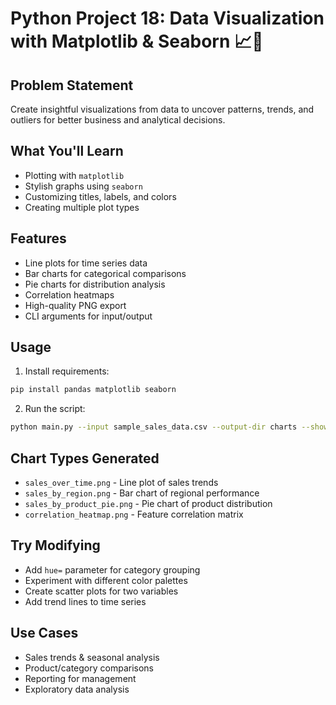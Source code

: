 # Python Project 18: Data Visualization with Matplotlib & Seaborn 📈🎨

## Problem Statement
Create insightful visualizations from data to uncover patterns, trends, and outliers for better business and analytical decisions.

## What You'll Learn
- Plotting with `matplotlib`
- Stylish graphs using `seaborn`
- Customizing titles, labels, and colors
- Creating multiple plot types

## Features
- Line plots for time series data
- Bar charts for categorical comparisons
- Pie charts for distribution analysis
- Correlation heatmaps
- High-quality PNG export
- CLI arguments for input/output

## Usage
1. Install requirements:
```bash
pip install pandas matplotlib seaborn
```
2. Run the script:
```bash
python main.py --input sample_sales_data.csv --output-dir charts --show
```

## Chart Types Generated
- `sales_over_time.png` - Line plot of sales trends
- `sales_by_region.png` - Bar chart of regional performance
- `sales_by_product_pie.png` - Pie chart of product distribution
- `correlation_heatmap.png` - Feature correlation matrix

## Try Modifying
- Add `hue=` parameter for category grouping
- Experiment with different color palettes
- Create scatter plots for two variables
- Add trend lines to time series

## Use Cases
- Sales trends & seasonal analysis
- Product/category comparisons
- Reporting for management
- Exploratory data analysis
